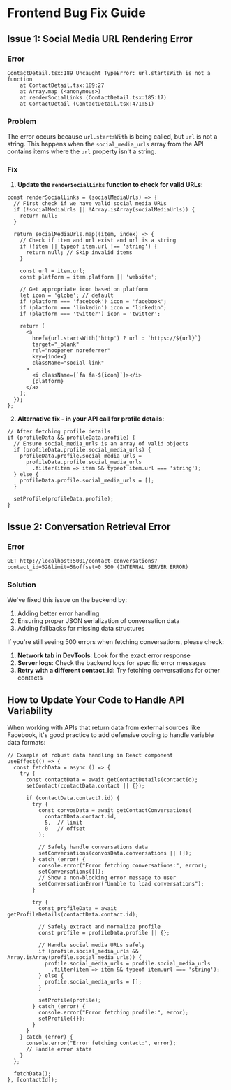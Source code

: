 # Frontend Bug Fix Guide

## Issue 1: Social Media URL Rendering Error

### Error
```
ContactDetail.tsx:189 Uncaught TypeError: url.startsWith is not a function
    at ContactDetail.tsx:189:27
    at Array.map (<anonymous>)
    at renderSocialLinks (ContactDetail.tsx:185:17)
    at ContactDetail (ContactDetail.tsx:471:51)
```

### Problem
The error occurs because `url.startsWith` is being called, but `url` is not a string. This happens when the `social_media_urls` array from the API contains items where the `url` property isn't a string.

### Fix

1. **Update the `renderSocialLinks` function to check for valid URLs:**

```tsx
const renderSocialLinks = (socialMediaUrls) => {
  // First check if we have valid social media URLs
  if (!socialMediaUrls || !Array.isArray(socialMediaUrls)) {
    return null;
  }
  
  return socialMediaUrls.map((item, index) => {
    // Check if item and url exist and url is a string
    if (!item || typeof item.url !== 'string') {
      return null; // Skip invalid items
    }
    
    const url = item.url;
    const platform = item.platform || 'website';
    
    // Get appropriate icon based on platform
    let icon = 'globe'; // default
    if (platform === 'facebook') icon = 'facebook';
    if (platform === 'linkedin') icon = 'linkedin';
    if (platform === 'twitter') icon = 'twitter';
    
    return (
      <a 
        href={url.startsWith('http') ? url : `https://${url}`} 
        target="_blank" 
        rel="noopener noreferrer"
        key={index}
        className="social-link"
      >
        <i className={`fa fa-${icon}`}></i>
        {platform}
      </a>
    );
  });
};
```

2. **Alternative fix - in your API call for profile details:**

```tsx
// After fetching profile details
if (profileData && profileData.profile) {
  // Ensure social_media_urls is an array of valid objects
  if (profileData.profile.social_media_urls) {
    profileData.profile.social_media_urls = 
      profileData.profile.social_media_urls
        .filter(item => item && typeof item.url === 'string');
  } else {
    profileData.profile.social_media_urls = [];
  }
  
  setProfile(profileData.profile);
}
```

## Issue 2: Conversation Retrieval Error

### Error
```
GET http://localhost:5001/contact-conversations?contact_id=52&limit=5&offset=0 500 (INTERNAL SERVER ERROR)
```

### Solution
We've fixed this issue on the backend by:

1. Adding better error handling
2. Ensuring proper JSON serialization of conversation data
3. Adding fallbacks for missing data structures

If you're still seeing 500 errors when fetching conversations, please check:

1. **Network tab in DevTools**: Look for the exact error response
2. **Server logs**: Check the backend logs for specific error messages
3. **Retry with a different contact_id**: Try fetching conversations for other contacts

## How to Update Your Code to Handle API Variability

When working with APIs that return data from external sources like Facebook, it's good practice to add defensive coding to handle variable data formats:

```tsx
// Example of robust data handling in React component
useEffect(() => {
  const fetchData = async () => {
    try {
      const contactData = await getContactDetails(contactId);
      setContact(contactData.contact || {});
      
      if (contactData.contact?.id) {
        try {
          const convosData = await getContactConversations(
            contactData.contact.id,
            5,  // limit
            0   // offset
          );
          
          // Safely handle conversations data
          setConversations(convosData.conversations || []);
        } catch (error) {
          console.error("Error fetching conversations:", error);
          setConversations([]);
          // Show a non-blocking error message to user
          setConversationError("Unable to load conversations");
        }
        
        try {
          const profileData = await getProfileDetails(contactData.contact.id);
          
          // Safely extract and normalize profile
          const profile = profileData.profile || {};
          
          // Handle social media URLs safely
          if (profile.social_media_urls && Array.isArray(profile.social_media_urls)) {
            profile.social_media_urls = profile.social_media_urls
              .filter(item => item && typeof item.url === 'string');
          } else {
            profile.social_media_urls = [];
          }
          
          setProfile(profile);
        } catch (error) {
          console.error("Error fetching profile:", error);
          setProfile({});
        }
      }
    } catch (error) {
      console.error("Error fetching contact:", error);
      // Handle error state
    }
  };
  
  fetchData();
}, [contactId]);
``` 